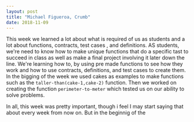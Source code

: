 ```yaml
---
layout: post
title: "Michael Figueroa, Crumb"
date: 2018-11-09
---
```


This week we learned a lot about what is required of us as students and a lot about functions, contracts, test cases
, and definitions. AS students, we're need to know how to make unique functions that do a specific tast to succeed in class as well as make a final project involving it later down the line. We're learning how to, by using pre made functions to see how they work and how to use contracts, definitions, and test cases to create them. In the bigging of the week we used cakes as examples to make functions such as the ```taller-than(cake-1,cake-2)``` function. Then we worked on creating the function ```perimeter-to-meter``` which tested us on our ability to solve problems.


In all, this week was pretty important, though i feel I may start saying that about every week from now on.
But in the beginnig of the
